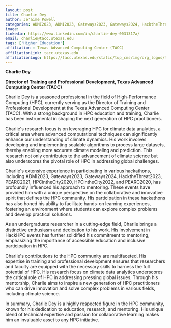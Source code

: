 ```yaml
---
layout: post
title: Charlie Dey
author: Je'aime Powell
categories: ADMI2023, ADMI2023, Gateways2023, Gateways2024, HacktheThreat2023, HacktheThreat2023, PEARC2021, HPCintheCity2020, HPCintheCity2022, PEARC2020, ADMI2024
image: 
linkedin: https://www.linkedin.com/in/charlie-dey-0031317a/
email: charlie@tacc.utexas.edu
tags: ['Higher Education']
affiliation : Texas Advanced Computing Center (TACC) 
affiliationLink: tacc.utexas.edu
affiliationLogo: https://tacc.utexas.edu/static/tup_cms/img/org_logos/tacc-logo-white.66a5e70174ee.svg                      
---
```


**Charlie Dey**
 
 **Director of Training and Professional Development, Texas Advanced Computing Center (TACC)**
 
 Charlie Dey is a seasoned professional in the field of High-Performance Computing (HPC), currently serving as the Director of Training and Professional Development at the Texas Advanced Computing Center (TACC). With a strong background in HPC education and training, Charlie has been instrumental in shaping the next generation of HPC practitioners.
 
 Charlie's research focus is on leveraging HPC for climate data analytics, a critical area where advanced computational techniques can significantly enhance our understanding of climate dynamics. His work involves developing and implementing scalable algorithms to process large datasets, thereby enabling more accurate climate modeling and prediction. This research not only contributes to the advancement of climate science but also underscores the pivotal role of HPC in addressing global challenges.
 
 Charlie's extensive experience in participating in various hackathons, including ADMI2023, Gateways2023, Gateways2024, HacktheThreat2023, PEARC2021, HPCintheCity2020, HPCintheCity2022, and PEARC2020, has profoundly influenced his approach to mentoring. These events have provided him with a unique perspective on the collaborative and innovative spirit that defines the HPC community. His participation in these hackathons has also honed his ability to facilitate hands-on learning experiences, fostering an environment where students can explore complex problems and develop practical solutions.
 
 As an undergraduate researcher in a cutting-edge field, Charlie brings a distinctive enthusiasm and dedication to his work. His involvement in HackHPC events has further solidified his commitment to mentoring, emphasizing the importance of accessible education and inclusive participation in HPC.
 
 Charlie's contributions to the HPC community are multifaceted. His expertise in training and professional development ensures that researchers and faculty are equipped with the necessary skills to harness the full potential of HPC. His research focus on climate data analytics underscores the critical role of HPC in addressing pressing global issues. Through his mentorship, Charlie aims to inspire a new generation of HPC practitioners who can drive innovation and solve complex problems in various fields, including climate science.
 
 In summary, Charlie Dey is a highly respected figure in the HPC community, known for his dedication to education, research, and mentoring. His unique blend of technical expertise and passion for collaborative learning makes him an invaluable asset to any HPC initiative.  
                    
